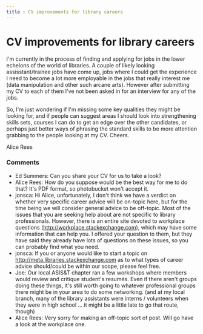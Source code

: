 ```yaml
---
title : CV improvements for library careers
---
```

CV improvements for library careers
=====================
I'm currently in the process of finding and applying for jobs in the
lower echelons of the world of libraries. A couple of likely looking
assisstant/trainee jobs have come up, jobs where I could get the
experience I need to become a lot more employable in the jobs that
really interest me (data manipulation and other such arcane arts).
However after submitting my CV to each of them I've not been asked in
for an interview for any of the jobs.

So, I'm just wondering if I'm missing some key qualities they might be
looking for, and if people can suggest areas I should look into
strengthening skills sets, courses I can do to get an edge over the
other candidates, or perhaps just better ways of phrasing the standard
skills to be more attention grabbing to the people looking at my CV.
Cheers.

Alice Rees

### Comments ###
* Ed Summers: Can you share your CV for us to take a look?
* Alice Rees: How do you suppose would be the best way for me to do that? It's PDF
format, so photobucket won't accept it.
* jonsca: Hi Alice, unfortunately, I don't think we have a verdict on whether very
specific career advice will be on-topic here, but for the time being we
will consider general advice to be off-topic. Most of the issues that
you are seeking help about are not specific to library professionals.
However, there is an entire site devoted to workplace questions
(http://workplace.stackexchange.com), which may have some information
that can help you. I offered your question to them, but they have said
they already have lots of questions on these issues, so you can probably
find what you need.
* jonsca: If you or anyone would like to start a topic on
http://meta.libraries.stackexchange.com as to what types of career
advice should/could be within our scope, please feel free.
* Joe: Our local ASIS&T chapter ran a few workshops where members would review
and critique student's resumés. Even if there aren't groups doing these
things, it's still worth going to whatever professional groups there
might be in your area to do some networking. (and at my local branch,
many of the library assistants were interns / volunteers when they were
in high school ... it might be a little late to go that route, though)
* Alice Rees: Very sorry for making an off-topic sort of post. Will go have a look at
the workplace one.


